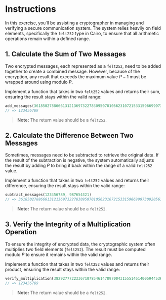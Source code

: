 # Instructions

In this exercise, you'll be assisting a cryptographer in managing and verifying a secure communication system. The system relies heavily on field elements, specifically the `felt252` type in Cairo, to ensure that all arithmetic operations remain within a defined range.

## 1. Calculate the Sum of Two Messages

Two encrypted messages, each represented as a `felt252`, need to be added together to create a combined message. However, because of the encryption, any result that exceeds the maximum value $P - 1$ must be wrapped around using modulo $P$.

Implement a function that takes in two `felt252` values and returns their sum, ensuring the result stays within the valid range:

```rust
add_messages(3618502788666131213697322783095070105623107215331596699973092056135007822949, 987654321)
// => 123456789
```

> **Note:** The return value should be a `felt252`.

## 2. Calculate the Difference Between Two Messages

Sometimes, messages need to be subtracted to retrieve the original data. If the result of the subtraction is negative, the system automatically adjusts the result by adding $P$ to bring it back within the range of a valid `felt252` value.

Implement a function that takes in two `felt252` values and returns their difference, ensuring the result stays within the valid range:

```rust
subtract_messages(123456789, 987654321)
// => 3618502788666131213697322783095070105623107215331596699973092056135007822949
```

> **Note:** The return value should be a `felt252`.

## 3. Verify the Integrity of a Multiplication Operation

To ensure the integrity of encrypted data, the cryptographic system often multiplies two field elements (`felt252`). The result must be computed modulo $P$ to ensure it remains within the valid range.

Implement a function that takes in two `felt252` values and returns their product, ensuring the result stays within the valid range:

```rust
verify_multiplication(382927772233671078546147897004315551461400594453673204174697055647611, 9449570)
// => 123456789
```

> **Note:** The return value should be a `felt252`.
